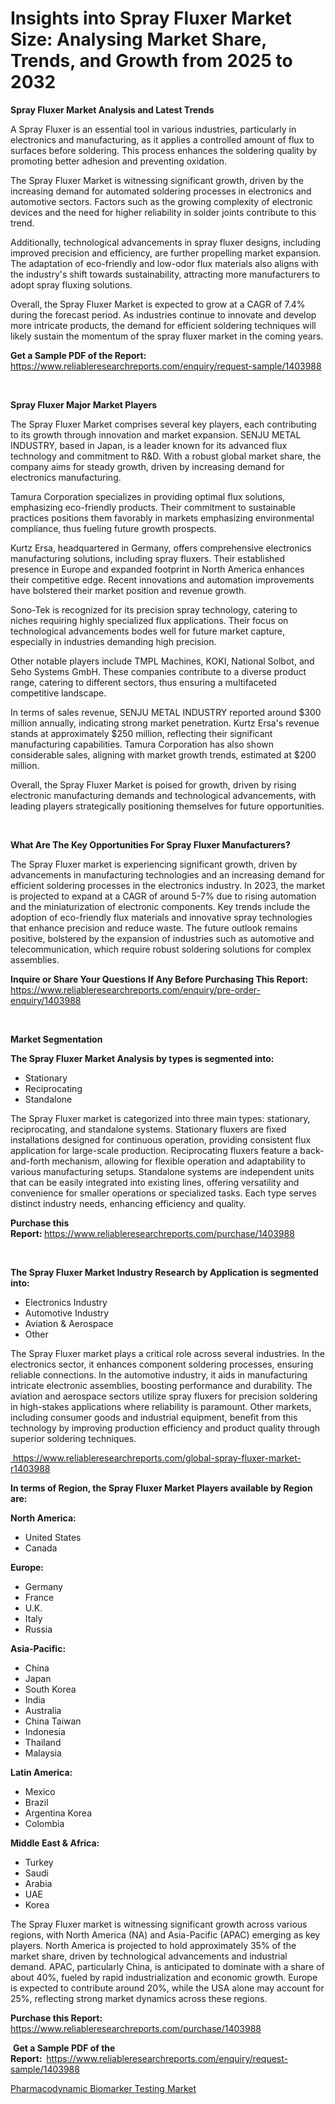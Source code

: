 <p><h1>Insights into Spray Fluxer Market Size: Analysing Market Share, Trends, and Growth from 2025 to 2032</h1></p><p><strong>Spray Fluxer Market Analysis and Latest Trends</strong></p>
<p><p>A Spray Fluxer is an essential tool in various industries, particularly in electronics and manufacturing, as it applies a controlled amount of flux to surfaces before soldering. This process enhances the soldering quality by promoting better adhesion and preventing oxidation. </p><p>The Spray Fluxer Market is witnessing significant growth, driven by the increasing demand for automated soldering processes in electronics and automotive sectors. Factors such as the growing complexity of electronic devices and the need for higher reliability in solder joints contribute to this trend. </p><p>Additionally, technological advancements in spray fluxer designs, including improved precision and efficiency, are further propelling market expansion. The adaptation of eco-friendly and low-odor flux materials also aligns with the industry's shift towards sustainability, attracting more manufacturers to adopt spray fluxing solutions.</p><p>Overall, the Spray Fluxer Market is expected to grow at a CAGR of 7.4% during the forecast period. As industries continue to innovate and develop more intricate products, the demand for efficient soldering techniques will likely sustain the momentum of the spray fluxer market in the coming years.</p></p>
<p><strong>Get a Sample PDF of the Report:&nbsp;</strong> <a href="https://www.reliableresearchreports.com/enquiry/request-sample/1403988?utm_campaign=2657&utm_medium=2&utm_source=Github&utm_content=ia&utm_term=28032025&utm_id=spray-fluxer">https://www.reliableresearchreports.com/enquiry/request-sample/1403988</a></p>
<p>&nbsp;</p>
<p><strong>Spray Fluxer Major Market Players</strong></p>
<p><p>The Spray Fluxer Market comprises several key players, each contributing to its growth through innovation and market expansion. SENJU METAL INDUSTRY, based in Japan, is a leader known for its advanced flux technology and commitment to R&D. With a robust global market share, the company aims for steady growth, driven by increasing demand for electronics manufacturing.</p><p>Tamura Corporation specializes in providing optimal flux solutions, emphasizing eco-friendly products. Their commitment to sustainable practices positions them favorably in markets emphasizing environmental compliance, thus fueling future growth prospects.</p><p>Kurtz Ersa, headquartered in Germany, offers comprehensive electronics manufacturing solutions, including spray fluxers. Their established presence in Europe and expanded footprint in North America enhances their competitive edge. Recent innovations and automation improvements have bolstered their market position and revenue growth.</p><p>Sono-Tek is recognized for its precision spray technology, catering to niches requiring highly specialized flux applications. Their focus on technological advancements bodes well for future market capture, especially in industries demanding high precision.</p><p>Other notable players include TMPL Machines, KOKI, National Solbot, and Seho Systems GmbH. These companies contribute to a diverse product range, catering to different sectors, thus ensuring a multifaceted competitive landscape.</p><p>In terms of sales revenue, SENJU METAL INDUSTRY reported around $300 million annually, indicating strong market penetration. Kurtz Ersa's revenue stands at approximately $250 million, reflecting their significant manufacturing capabilities. Tamura Corporation has also shown considerable sales, aligning with market growth trends, estimated at $200 million.</p><p>Overall, the Spray Fluxer Market is poised for growth, driven by rising electronic manufacturing demands and technological advancements, with leading players strategically positioning themselves for future opportunities.</p></p>
<p>&nbsp;</p>
<p><strong>What Are The Key Opportunities For Spray Fluxer Manufacturers?</strong></p>
<p><p>The Spray Fluxer market is experiencing significant growth, driven by advancements in manufacturing technologies and an increasing demand for efficient soldering processes in the electronics industry. In 2023, the market is projected to expand at a CAGR of around 5-7% due to rising automation and the miniaturization of electronic components. Key trends include the adoption of eco-friendly flux materials and innovative spray technologies that enhance precision and reduce waste. The future outlook remains positive, bolstered by the expansion of industries such as automotive and telecommunication, which require robust soldering solutions for complex assemblies.</p></p>
<p><strong>Inquire or Share Your Questions If Any Before Purchasing This Report:</strong> <a href="https://www.reliableresearchreports.com/enquiry/pre-order-enquiry/1403988?utm_campaign=2657&utm_medium=2&utm_source=Github&utm_content=ia&utm_term=28032025&utm_id=spray-fluxer">https://www.reliableresearchreports.com/enquiry/pre-order-enquiry/1403988</a></p>
<p>&nbsp;</p>
<p><strong>Market Segmentation</strong></p>
<p><strong>The Spray Fluxer Market Analysis by types is segmented into:</strong></p>
<p><ul><li>Stationary</li><li>Reciprocating</li><li>Standalone</li></ul></p>
<p><p>The Spray Fluxer market is categorized into three main types: stationary, reciprocating, and standalone systems. Stationary fluxers are fixed installations designed for continuous operation, providing consistent flux application for large-scale production. Reciprocating fluxers feature a back-and-forth mechanism, allowing for flexible operation and adaptability to various manufacturing setups. Standalone systems are independent units that can be easily integrated into existing lines, offering versatility and convenience for smaller operations or specialized tasks. Each type serves distinct industry needs, enhancing efficiency and quality.</p></p>
<p><strong>Purchase this Report:&nbsp;</strong><a href="https://www.reliableresearchreports.com/purchase/1403988?utm_campaign=2657&utm_medium=2&utm_source=Github&utm_content=ia&utm_term=28032025&utm_id=spray-fluxer">https://www.reliableresearchreports.com/purchase/1403988</a></p>
<p>&nbsp;</p>
<p><strong>The Spray Fluxer Market Industry Research by Application is segmented into:</strong></p>
<p><ul><li>Electronics Industry</li><li>Automotive Industry</li><li>Aviation & Aerospace</li><li>Other</li></ul></p>
<p><p>The Spray Fluxer market plays a critical role across several industries. In the electronics sector, it enhances component soldering processes, ensuring reliable connections. In the automotive industry, it aids in manufacturing intricate electronic assemblies, boosting performance and durability. The aviation and aerospace sectors utilize spray fluxers for precision soldering in high-stakes applications where reliability is paramount. Other markets, including consumer goods and industrial equipment, benefit from this technology by improving production efficiency and product quality through superior soldering techniques.</p></p>
<p><a href="https://www.reliableresearchreports.com/global-spray-fluxer-market-r1403988?utm_campaign=2657&utm_medium=2&utm_source=Github&utm_content=ia&utm_term=28032025&utm_id=spray-fluxer">&nbsp;https://www.reliableresearchreports.com/global-spray-fluxer-market-r1403988</a></p>
<p><strong>In terms of Region, the Spray Fluxer Market Players available by Region are:</strong></p>
<p>
    <p> <strong> North America: </strong>
        <ul>
            <li>United States</li>
            <li>Canada</li>
        </ul>
        </p> 
    <p> <strong> Europe: </strong>
        <ul>
            <li>Germany</li>
            <li>France</li>
            <li>U.K.</li>
            <li>Italy</li>
            <li>Russia</li>
        </ul>
        </p> 
    <p> <strong> Asia-Pacific: </strong>
        <ul>
            <li>China</li>
            <li>Japan</li>
            <li>South Korea</li>
            <li>India</li>
            <li>Australia</li>
            <li>China Taiwan</li>
            <li>Indonesia</li>
            <li>Thailand</li>
            <li>Malaysia</li>
        </ul>
        </p> 
    <p> <strong> Latin America: </strong>
        <ul>
            <li>Mexico</li>
            <li>Brazil</li>
            <li>Argentina Korea</li>
            <li>Colombia</li>
        </ul>
        </p> 
    <p> <strong> Middle East & Africa: </strong>
        <ul>
            <li>Turkey</li>
            <li>Saudi</li>
            <li>Arabia</li>
            <li>UAE</li>
            <li>Korea</li>
        </ul>
    </p>
    </p>
<p><p>The Spray Fluxer market is witnessing significant growth across various regions, with North America (NA) and Asia-Pacific (APAC) emerging as key players. North America is projected to hold approximately 35% of the market share, driven by technological advancements and industrial demand. APAC, particularly China, is anticipated to dominate with a share of about 40%, fueled by rapid industrialization and economic growth. Europe is expected to contribute around 20%, while the USA alone may account for 25%, reflecting strong market dynamics across these regions.</p></p>
<p><strong>Purchase this Report: </strong><a href="https://www.reliableresearchreports.com/purchase/1403988?utm_campaign=2657&utm_medium=2&utm_source=Github&utm_content=ia&utm_term=28032025&utm_id=spray-fluxer">https://www.reliableresearchreports.com/purchase/1403988</a></p>
<p>&nbsp;<strong>Get a Sample PDF of the Report:&nbsp;&nbsp;</strong><a href="https://www.reliableresearchreports.com/enquiry/request-sample/1403988?utm_campaign=2657&utm_medium=2&utm_source=Github&utm_content=ia&utm_term=28032025&utm_id=spray-fluxer">https://www.reliableresearchreports.com/enquiry/request-sample/1403988</a></p>
<p><strong></strong></p>
<p><p><a href="https://github.com/waverlyam689/Market-Research-Report-List-1/blob/main/pharmacodynamic-biomarker-testing-market.md?utm_campaign=2657&utm_medium=2&utm_source=Github&utm_content=ia&utm_term=28032025&utm_id=spray-fluxer">Pharmacodynamic Biomarker Testing Market</a></p></p>